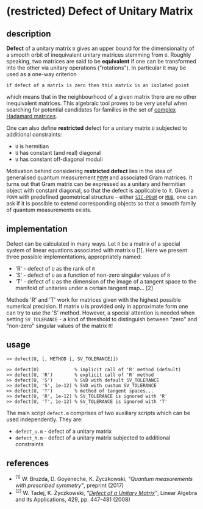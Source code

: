# (restricted) Defect of Unitary Matrix

## description
**Defect** of a unitary matrix `U` gives an upper bound for the dimensionality of a smooth orbit of inequivalent unitary matrices stemming from `U`. Roughly speaking, two matrices are said to be **equivalent** if one can be transformed into the other via unitary operations ("rotations"). In particular it may be used as a one-way criterion
```
if defect of a matrix is zero then this matrix is an isolated point
```
which means that in the neighbourhood of a given matrix there are no other inequivalent matrices. This algebraic tool proves to be very useful when searching for potential candidates for families in the set of [complex Hadamard matrices](http://chaos.if.uj.edu.pl/~karol/hadamard/).

One can also define **restricted** defect for a unitary matrix `U` subjected to additional constraints:
- `U` is hermitian
- `U` has constant (and real) diagonal
- `U` has constant off-diagonal moduli

Motivation behind considering **restricted defect** lies in the idea of generalised quantum measurement [`POVM`](https://en.wikipedia.org/wiki/POVM) and associated Gram matrices. It turns out that Gram matrix can be expressed as a unitary and hermitian object with constant diagonal, so that the defect is applicable to it. Given a `POVM` with predefined geometrical structure - either [`SIC-POVM`](https://en.wikipedia.org/wiki/SIC-POVM) or [`MUB`](https://en.wikipedia.org/wiki/Mutually_unbiased_bases), one can ask if it is possible
to extend corresponding objects so that a smooth family of quantum measurements exists.

## implementation
Defect can be calculated in many ways. Let `R` be a matrix of a special system of linear equations associated with matrix `U` [1]. Here we present three possible implementations, appropriately named:
- 'R' - defect of `U` as the rank of `R`
- 'S' - defect of `U` as a function of non-zero singular values of `R`
- 'T' - defect of `U` as the dimension of the image of a tangent space to the manifold of unitaries under a certain tangent map... [2]

Methods 'R' and 'T' work for matrices given with the highest possible numerical precision. If matrix `U` is provided only in approximate form one can try to use the 'S' method. However, a special attention is needed when setting `SV_TOLERANCE` - a kind of threshold to distinguish between "zero" and "non-zero" singular values of the matrix `R`!

## usage
```
>> defect(U, [, METHOD [, SV_TOLERANCE]])

>> defect(U)             % implicit call of 'R' method (default)
>> defect(U, 'R')        % explicit call of 'R' method
>> defect(U, 'S')        % SVD with default SV_TOLERANCE
>> defect(U, 'S', 1e-12) % SVD with custom SV_TOLERANCE
>> defect(U, 'T')        % method of tangent spaces...
>> defect(U, 'R', 1e-12) % SV_TOLERANCE is ignored with 'R'
>> defect(U, 'T', 1e-12) % SV_TOLERANCE is ignored with 'T'
```

The main script `defect.m` comprises of two auxiliary scripts which can be used independently. They are:
- `defect_u.m` - defect of a unitary matrix
- `defect_h.m` - defect of a unitary matrix subjected to additional constraints

## references
- <sup>[1]</sup> W. Bruzda, D. Goyeneche, K. &#379;yczkowski, *"Quantum measurements with prescribed symmetry"*, preprint (2017)
- <sup>[2]</sup> W. Tadej, K. &#379;yczkowski, *"[Defect of a Unitary Matrix](https://arxiv.org/abs/math/0702510 "arXiv")"*, Linear Algebra and its Applications, 429, pp. 447-481 (2008)
